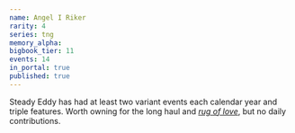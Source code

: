 ```yaml
---
name: Angel I Riker
rarity: 4
series: tng
memory_alpha:
bigbook_tier: 11
events: 14
in_portal: true
published: true
---
```


Steady Eddy has had at least two variant events each calendar year and triple features. Worth owning for the long haul and [_rug of love_](https://www.youtube.com/watch?v=qywsg92Uf00), but no daily contributions.
